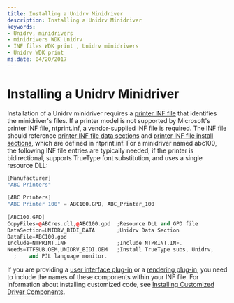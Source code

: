 ```yaml
---
title: Installing a Unidrv Minidriver
description: Installing a Unidrv Minidriver
keywords:
- Unidrv, minidrivers
- minidrivers WDK Unidrv
- INF files WDK print , Unidrv minidrivers
- Unidrv WDK print
ms.date: 04/20/2017
---
```


# Installing a Unidrv Minidriver





Installation of a Unidrv minidriver requires a [printer INF file](printer-inf-files.md) that identifies the minidriver's files. If a printer model is not supported by Microsoft's printer INF file, ntprint.inf, a vendor-supplied INF file is required. The INF file should reference [printer INF file data sections](printer-inf-file-data-sections.md) and [printer INF file install sections](printer-inf-file-install-sections.md), which are defined in ntprint.inf. For a minidriver named abc100, the following INF file entries are typically needed, if the printer is bidirectional, supports TrueType font substitution, and uses a single resource DLL:

```cpp
[Manufacturer]
"ABC Printers"
 
[ABC Printers]
"ABC Printer 100" = ABC100.GPD, ABC_Printer_100
 
[ABC100.GPD]
CopyFiles=@ABCres.dll,@ABC100.gpd  ;Resource DLL and GPD file
DataSection=UNIDRV_BIDI_DATA       ;Unidrv Data Section
DataFile=ABC100.gpd
Include=NTPRINT.INF                ;Include NTPRINT.INF.
Needs=TTFSUB.OEM,UNIDRV_BIDI.OEM   ;Install TrueType subs, Unidrv,
  ;    and PJL language monitor.
```

If you are providing a [user interface plug-in](user-interface-plug-ins.md) or a [rendering plug-in](rendering-plug-ins.md), you need to include the names of these components within your INF file. For information about installing customized code, see [Installing Customized Driver Components](installing-customized-driver-components.md).

 

 




